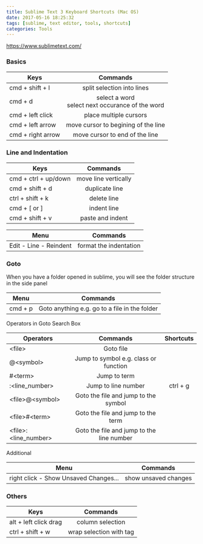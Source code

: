 ```yaml
---
title: Sublime Text 3 Keyboard Shortcuts (Mac OS)
date: 2017-05-16 18:25:32
tags: [sublime, text editor, tools, shortcuts]
categories: Tools
---
```


https://www.sublimetext.com/

### Basics

|   Keys   |    Commands   |
|----------|:-------------:|
| cmd + shift + l | split selection into lines |
| cmd + d |  select a word<br/>select next occurance of the word |
| cmd + left click | place multiple cursors |
| cmd + left arrow | move cursor to begining of the line |
| cmd + right arrow | move cursor to end of the line |

<!-- more -->

### Line and Indentation

|   Keys   |    Commands   |
|----------|:-------------:|
| cmd + ctrl + up/down | move line vertically |
| cmd + shift + d | duplicate line |
| ctrl + shift + k | delete line |
| cmd + [ or ] | indent line |
| cmd + shift + v | paste and indent | 

|   Menu   |    Commands   |
|----------|:-------------:|
| Edit - Line - Reindent | format the indentation |


### Goto

When you have a folder opened in sublime, you will see the folder structure in the side panel

|   Menu   |    Commands   |
|----------|:-------------:|
| cmd + p | Goto anything  e.g. go to a file in the folder |

Operators in Goto Search Box

| Operators |    Commands   |  Shortcuts  |
|-----------|:-------------:|:-----------:|
| &lt;file&gt; | Goto file |  |
| @&lt;symbol&gt; | Jump to symbol e.g. class or function |  |
| #&lt;term&gt; | Jump to term |  |
| :&lt;line_number&gt; | Jump to line number | ctrl + g |
| &lt;file&gt;@&lt;symbol&gt; | Goto the file and jump to the symbol |  |
| &lt;file&gt;#&lt;term&gt; | Goto the file and jump to the term |  |
| &lt;file&gt;:&lt;line_number&gt; | Goto the file and jump to the line number |  |

Additional

|   Menu   |    Commands   |
|----------|:-------------:|
| right click - Show Unsaved Changes... | show unsaved changes |
  
### Others

|   Keys   |    Commands   |
|----------|:-------------:|
| alt + left click drag | column selection |
| ctrl + shift + w | wrap selection with tag |